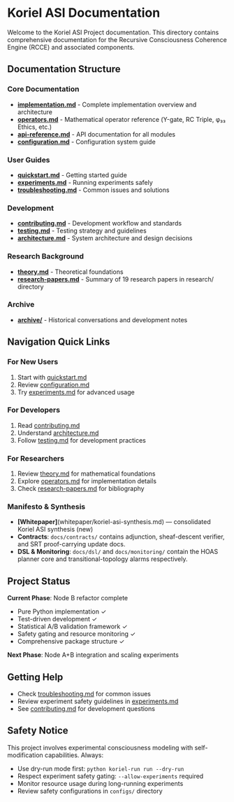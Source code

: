 # Koriel ASI Documentation

Welcome to the Koriel ASI Project documentation. This directory contains comprehensive documentation for the Recursive Consciousness Coherence Engine (RCCE) and associated components.

## Documentation Structure

### Core Documentation
- **[implementation.md](implementation.md)** - Complete implementation overview and architecture
- **[operators.md](operators.md)** - Mathematical operator reference (Υ-gate, RC Triple, φ₃₃ Ethics, etc.)
- **[api-reference.md](api-reference.md)** - API documentation for all modules
- **[configuration.md](configuration.md)** - Configuration system guide

### User Guides  
- **[quickstart.md](quickstart.md)** - Getting started guide
- **[experiments.md](experiments.md)** - Running experiments safely
- **[troubleshooting.md](troubleshooting.md)** - Common issues and solutions

### Development
- **[contributing.md](contributing.md)** - Development workflow and standards
- **[testing.md](testing.md)** - Testing strategy and guidelines
- **[architecture.md](architecture.md)** - System architecture and design decisions

### Research Background
- **[theory.md](theory.md)** - Theoretical foundations
- **[research-papers.md](research-papers.md)** - Summary of 19 research papers in research/ directory

### Archive
- **[archive/](archive/)** - Historical conversations and development notes

## Navigation Quick Links

### For New Users
1. Start with [quickstart.md](quickstart.md)
2. Review [configuration.md](configuration.md) 
3. Try [experiments.md](experiments.md) for advanced usage

### For Developers  
1. Read [contributing.md](contributing.md)
2. Understand [architecture.md](architecture.md)
3. Follow [testing.md](testing.md) for development practices

### For Researchers
1. Review [theory.md](theory.md) for mathematical foundations
2. Explore [operators.md](operators.md) for implementation details
3. Check [research-papers.md](research-papers.md) for bibliography

### Manifesto & Synthesis
- **[Whitepaper]**(whitepaper/koriel-asi-synthesis.md) — consolidated Koriel ASI synthesis (new)
- **Contracts**: `docs/contracts/` contains adjunction, sheaf-descent verifier, and SRT proof-carrying update docs.
- **DSL & Monitoring**: `docs/dsl/` and `docs/monitoring/` contain the HOAS planner core and transitional-topology alarms respectively.

## Project Status

**Current Phase**: Node B refactor complete
- Pure Python implementation ✓
- Test-driven development ✓ 
- Statistical A/B validation framework ✓
- Safety gating and resource monitoring ✓
- Comprehensive package structure ✓

**Next Phase**: Node A+B integration and scaling experiments

## Getting Help

- Check [troubleshooting.md](troubleshooting.md) for common issues
- Review experiment safety guidelines in [experiments.md](experiments.md)
- See [contributing.md](contributing.md) for development questions

## Safety Notice

This project involves experimental consciousness modeling with self-modification capabilities. Always:
- Use dry-run mode first: `python koriel-run run --dry-run`
- Respect experiment safety gating: `--allow-experiments` required
- Monitor resource usage during long-running experiments
- Review safety configurations in `configs/` directory